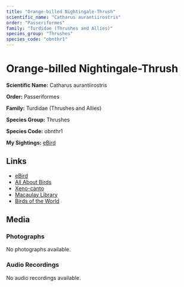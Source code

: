 ```yaml
---
title: "Orange-billed Nightingale-Thrush"
scientific_name: "Catharus aurantiirostris"
order: "Passeriformes"
family: "Turdidae (Thrushes and Allies)"
species_group: "Thrushes"
species_code: "obnthr1"
---
```


# Orange-billed Nightingale-Thrush

**Scientific Name:** Catharus aurantiirostris

**Order:** Passeriformes

**Family:** Turdidae (Thrushes and Allies)

**Species Group:** Thrushes

**Species Code:** obnthr1

**My Sightings:** [eBird](https://ebird.org/lifelist?r=world&time=life&spp=obnthr1)

## Links
* [eBird](https://ebird.org/species/obnthr1) 
* [All About Birds](https://www.allaboutbirds.org/guide/obnthr1) 
* [Xeno-canto](https://www.xeno-canto.org/species/obnthr1) 
* [Macaulay Library](https://search.macaulaylibrary.org/catalog?taxonCode=obnthr1&sort=rating_rank_desc)
* [Birds of the World](https://birdsoftheworld.org/bow/species/obnthr1)

## Media
### Photographs
No photographs available.

### Audio Recordings
No audio recordings available.

